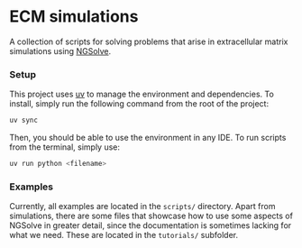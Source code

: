 # ECM simulations
A collection of scripts for solving problems that arise in extracellular matrix simulations using [NGSolve](https://ngsolve.org/).

### Setup
This project uses [uv]() to manage the environment and dependencies.
To install, simply run the following command from the root of the project:
```bash
uv sync
```

Then, you should be able to use the environment in any IDE.
To run scripts from the terminal, simply use:
```bash
uv run python <filename>
```

### Examples
Currently, all examples are located in the `scripts/` directory. Apart from simulations, there are some files that showcase how to use some aspects of NGSolve in greater detail, since the documentation is sometimes lacking for what we need. These are located in the `tutorials/` subfolder.

